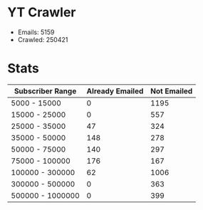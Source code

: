 # YT Crawler
- Emails: 5159
- Crawled: 250421

# Stats
| Subscriber Range  | Already Emailed | Not Emailed |
|-------|-------|-------|
| 5000 - 15000 | 0 | 1195 |
| 15000 - 25000 | 0 | 557 |
| 25000 - 35000 | 47 | 324 |
| 35000 - 50000 | 148 | 278 |
| 50000 - 75000 | 140 | 297 |
| 75000 - 100000 | 176 | 167 |
| 100000 - 300000 | 62 | 1006 |
| 300000 - 500000 | 0 | 363 |
| 500000 - 1000000 | 0 | 399 |

